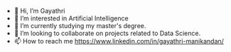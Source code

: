 - 👋 Hi, I’m Gayathri
- 👀 I’m interested in Artificial Intelligence
- 🌱 I’m currently studying my master's degree. 
- 💞️ I’m looking to collaborate on projects related to Data Science.
- 📫 How to reach me https://www.linkedin.com/in/gayathri-manikandan/

<!---
gayathrimanikandan/gayathrimanikandan is a ✨ special ✨ repository because its `README.md` (this file) appears on your GitHub profile.
You can click the Preview link to take a look at your changes.
--->
